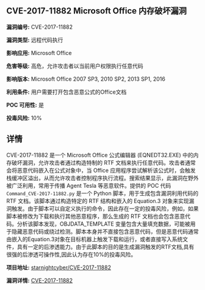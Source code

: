 ## CVE-2017-11882 Microsoft Office 内存破坏漏洞

**漏洞编号:** CVE-2017-11882

**漏洞类型:** 远程代码执行

**影响应用:** Microsoft Office

**危害等级:** 高危，允许攻击者以当前用户权限执行任意代码

**影响版本:** Microsoft Office 2007 SP3, 2010 SP2, 2013 SP1, 2016

**利用条件:** 用户需要打开包含恶意公式的Office文档

**POC 可用性:** 是

**投毒风险:** 10%

## 详情

CVE-2017-11882 是一个 Microsoft Office 公式编辑器 (EQNEDT32.EXE) 中的内存破坏漏洞，允许攻击者通过构造特制的 RTF 文档来执行任意代码。攻击者通常会将恶意代码嵌入在公式对象中，当 Office 应用程序尝试解析该公式时，会触发栈缓冲区溢出，从而允许攻击者控制程序执行流程。搜索结果显示，此漏洞在野外被广泛利用，常用于传播 Agent Tesla 等恶意软件。提供的 POC 代码 `Command_CVE-2017-11882.py` 是一个 Python 脚本，用于生成包含漏洞利用代码的 RTF 文档。该脚本通过构造特定的 RTF 结构和嵌入的 Equation.3 对象来实现漏洞触发。由于脚本可以自定义执行的命令，因此存在一定的投毒风险，例如，如果脚本被修改为下载和执行其他恶意程序，那么生成的 RTF 文档也会包含恶意代码。分析该脚本发现，OBJDATA_TEMPLATE 变量包含大量填充数据，可能被用于隐藏恶意代码或绕过检测。脚本本身并不直接包含恶意代码，但是恶意代码通常由嵌入的Equation.3对象在目标机器上触发下载和运行，或者直接写入系统文件，具有一定的后渗透能力。由于此脚本的目的是生成漏洞触发的RTF文档,具有很强的后渗透可操作性,因此认为存在10%的投毒风险。

**项目地址:** [starnightcyber/CVE-2017-11882](https://github.com/starnightcyber/CVE-2017-11882)

**漏洞详情:** [CVE-2017-11882](https://nvd.nist.gov/vuln/detail/CVE-2017-11882)